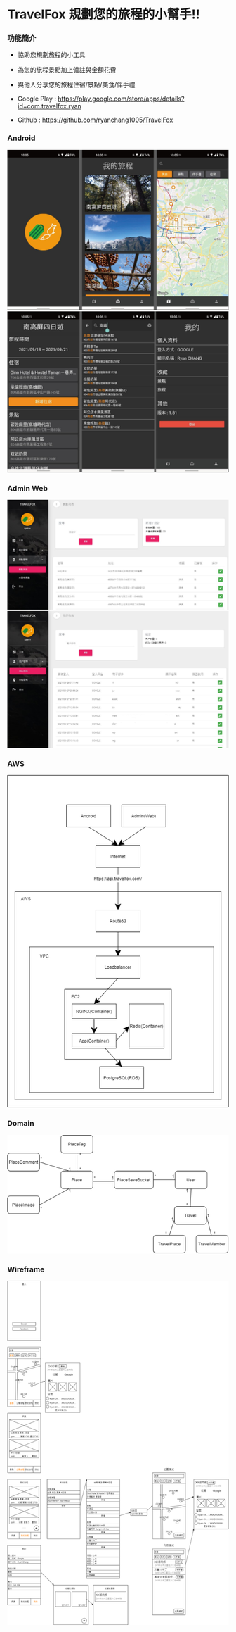 # TravelFox 規劃您的旅程的小幫手!!

### 功能簡介
* 協助您規劃旅程的小工具
* 為您的旅程景點加上備註與金額花費
* 與他人分享您的旅程住宿/景點/美食/伴手禮


* Google Play : https://play.google.com/store/apps/details?id=com.travelfox.ryan
* Github : https://github.com/ryanchang1005/TravelFox


### Android
![](img/android1.jpg)
![](img/android2.jpg)

### Admin Web
![](img/web_1.jpg)
![](img/web_2.jpg)

### AWS
![](img/doc1.png)

### Domain
![](img/doc2.png)

### Wireframe
![](img/doc3.png)
